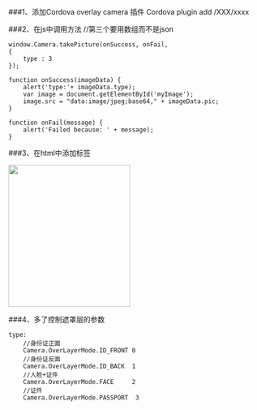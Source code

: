 ###1、添加Cordova overlay camera 插件 
	Cordova plugin add /XXX/xxxx

###2、在js中调用方法
    //第三个要用数组而不是json

    window.Camera.takePicture(onSuccess, onFail,
    {
        type : 3
    });

    function onSuccess(imageData) {
        alert('type:'+ imageData.type);
        var image = document.getElementById('myImage');
        image.src = "data:image/jpeg;base64," + imageData.pic;
    }

    function onFail(message) {
        alert('Failed because: ' + message);
    }

###3、在html中添加<img>标签
    <div>
        <img id="myImage" src=""  width="240" height="280px"/>
    </div>

###4、多了控制遮罩层的参数
    
    type: 
        //身份证正面
        Camera.OverLayerMode.ID_FRONT 0
        //身份证反面
        Camera.OverLayerMode.ID_BACK  1
        //人脸+证件
        Camera.OverLayerMode.FACE     2
        //证件 
        Camera.OverLayerMode.PASSPORT  3